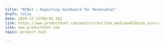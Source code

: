 ```yaml
---
title: "RCBot — Reporting dashboard for RevenueCat"
draft: false
date: 2020-12-15T08:01:35Z
link: https://www.producthunt.com/posts/rcbot?utm_medium=RSS&utm_source=hune
site: www.producthunt.com
topic: product hunt  

---
```

